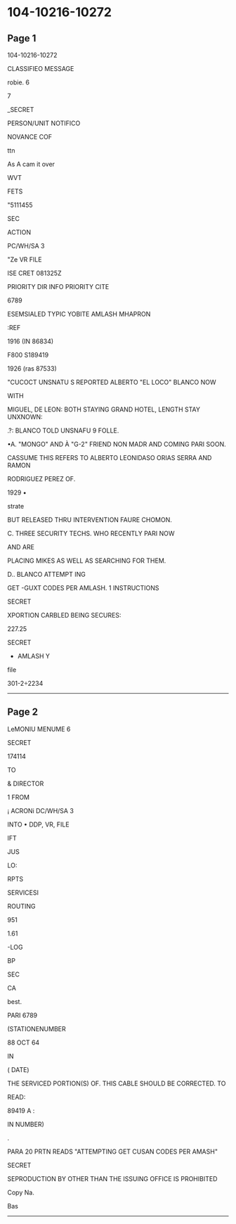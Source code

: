 # 104-10216-10272

## Page 1

104-10216-10272

CLASSIFIEO MESSAGE

robie. 6

7

_SECRET

PERSON/UNIT NOTIFICO

NOVANCE COF

ttn

As A cam it over

WVT

FETS

"5111455

SEC

ACTION

PC/WH/SA 3

"Ze VR FILE

ISE CRET 081325Z

PRIORITY DIR INFO PRIORITY CITE

6789

ESEMSIALED TYPIC YOBITE AMLASH MHAPRON

:REF

1916 (IN 86834)

F800 S189419

1926 (ras 87533)

"CUCOCT UNSNATU S REPORTED ALBERTO "EL LOCO" BLANCO NOW

WITH

MIGUEL, DE LEON: BOTH STAYING GRAND HOTEL, LENGTH STAY UNXNOWN:

.?: BLANCO TOLD UNSNAFU 9 FOLLE.

•A. "MONGO" AND À "G-2" FRIEND NON MADR AND COMING PARI SOON.

CASSUME THIS REFERS TO ALBERTO LEONIDASO ORIAS SERRA AND RAMON

RODRIGUEZ PEREZ OF.

1929 •

strate

BUT RELEASED THRU INTERVENTION FAURE CHOMON.

C. THREE SECURITY TECHS. WHO RECENTLY PARI NOW

AND ARE

PLACING MIKES AS WELL AS SEARCHING FOR THEM.

D.. BLANCO ATTEMPT ING

GET -GUXT CODES PER AMLASH. 1 INSTRUCTIONS

SECRET

XPORTION CARBLED BEING SECURES:

227.25

SECRET

- AMLASH Y

file

301-2÷2234

---

## Page 2

LeMONIU MENUME 6

SECRET

174114

TO

& DIRECTOR

1 FROM

¡ ACRONi DC/WH/SA 3

INTO • DDP, VR, FILE

IFT

JUS

LO:

RPTS

SERVICESI

ROUTING

951

1.61

-LOG

BP

SEC

CA

best.

PARI 6789

(STATIONENUMBER

88 OCT 64

IN

( DATE)

THE SERVICED PORTION(S) OF. THIS CABLE SHOULD BE CORRECTED. TO

READ:

89419 A :

IN NUMBER)

.

PARA 20 PRTN READS "ATTEMPTING GET CUSAN CODES PER AMASH"

SECRET

SEPRODUCTION BY OTHER THAN THE ISSUING OFFICE IS PROHIBITED

Copy Na.

Bas

---

